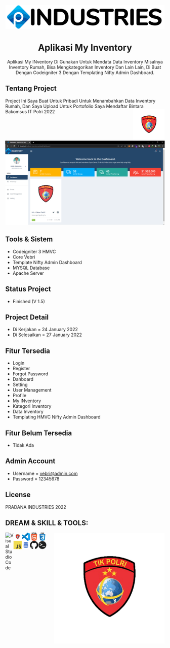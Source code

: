 <p align="center">
  <a href="https://instagram.com/bri_vebri">
    <img src="https://github.com/VebriCoders/VebriCoders/blob/9b2a93d0f8443e4caf808c8353e31665e6a84ab3/iconlong.png" alt="Stisla logo"  height="75">
  </a>
</p>

<h1 align="center">Aplikasi My Inventory</h1>

<p align="center">
  Aplikasi My INventory Di Gunakan Untuk Mendata Data Inventory Misalnya Inventory Rumah, Bisa Mengkategorikan Inventory Dan Lain Lain, Di Buat Dengan Codeigniter 3 Dengan Templating Nifty Admin Dashboard.
</p>

## Tentang Project

Project Ini Saya Buat Untuk Pribadi Untuk Menambahkan Data Inventory Rumah, Dan Saya Upload Untuk Portofolio Saya Mendaftar Bintara Bakomsus IT Polri 2022
<img
  align="right"
  alt="GIF"
  src="https://raw.githubusercontent.com/VebriCoders/VebriCoders/main/tik-unscreen.gif?raw=true"
  width="100"
  height="100"
/>

[![Stisla Preview](https://github.com/VebriCoders/VebriCoders/blob/9e47c5108c18ed1a1a2e0b8ed2be3d069f6c1169/aplikasi-my-inventory-2022-ci-hmvc.png)](https://getstisla.com)

## Tools & Sistem

- Codeigniter 3 HMVC
- Core Vebri
- Template Nifty Admin Dashboard
- MYSQL Database
- Apache Server

## Status Project
- Finished (V 1.5)

## Project Detail
- Di Kerjakan = 24 January 2022
- Di Selesaikan = 27 January 2022

## Fitur Tersedia
- Login
- Register
- Forgot Password
- Dahboard
- Setting
- User Management
- Profile
- My INventory
- Kategori Inventory
- Data Inventory
- Templating HMVC Nifty Admin Dashboard

## Fitur Belum Tersedia
- Tidak Ada

## Admin Account
- Username = vebri@admin.com
- Password = 12345678

## License

PRADANA INDUSTRIES 2022

## DREAM & SKILL & TOOLS:
<img
  align="right"
  alt="GIF"
  src="https://raw.githubusercontent.com/VebriCoders/VebriCoders/main/tik-unscreen.gif?raw=true"
  width="350"
  height="350"
/>

<img
  align="left"
  alt="Visual Studio Code"
  width="26px"
  src="https://polri.go.id/webpolri/assets/img/others/logo-polri.png"
/>
<img
  align="left"
  alt="Polri"
  width="26px"
  src="https://raw.githubusercontent.com/VebriCoders/VebriCoders/main/tik-unscreen.gif?raw=true"
/>
<img
  align="left"
  alt="Polri"
  width="26px"
  src="https://raw.githubusercontent.com/github/explore/80688e429a7d4ef2fca1e82350fe8e3517d3494d/topics/visual-studio-code/visual-studio-code.png"
/>
<img
  align="left"
  alt="HTML5"
  width="26px"
  src="https://raw.githubusercontent.com/github/explore/80688e429a7d4ef2fca1e82350fe8e3517d3494d/topics/html/html.png"
/>
<img
  align="left"
  alt="CSS3"
  width="26px"
  src="https://raw.githubusercontent.com/github/explore/80688e429a7d4ef2fca1e82350fe8e3517d3494d/topics/css/css.png"
/>
<img
  align="left"
  alt="JavaScript"
  width="26px"
  src="https://raw.githubusercontent.com/github/explore/80688e429a7d4ef2fca1e82350fe8e3517d3494d/topics/javascript/javascript.png"
/>
<img
  align="left"
  alt="SQL"
  width="26px"
  src="https://raw.githubusercontent.com/github/explore/80688e429a7d4ef2fca1e82350fe8e3517d3494d/topics/sql/sql.png"
/>
<img
  align="left"
  alt="GitHub"
  width="26px"
  src="https://raw.githubusercontent.com/github/explore/78df643247d429f6cc873026c0622819ad797942/topics/github/github.png"
/>
<img
  align="left"
  alt="Terminal"
  width="26px"
  src="https://raw.githubusercontent.com/github/explore/80688e429a7d4ef2fca1e82350fe8e3517d3494d/topics/terminal/terminal.png"
/>
